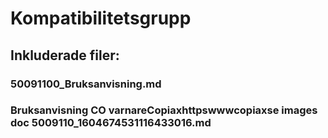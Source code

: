 # Kompatibilitetsgrupp

## Inkluderade filer:


### 50091100_Bruksanvisning.md

### Bruksanvisning CO varnareCopiaxhttpswwwcopiaxse  images  doc  5009110_1604674531116433016.md
